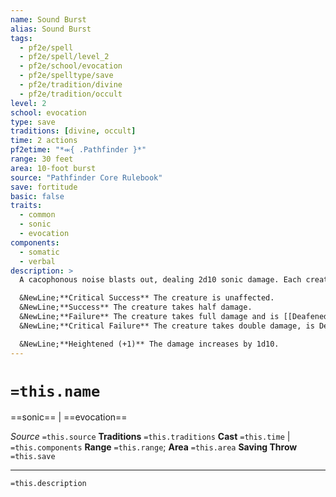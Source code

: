 ```yaml
---
name: Sound Burst
alias: Sound Burst
tags:
  - pf2e/spell
  - pf2e/spell/level_2
  - pf2e/school/evocation
  - pf2e/spelltype/save
  - pf2e/tradition/divine
  - pf2e/tradition/occult
level: 2
school: evocation
type: save
traditions: [divine, occult]
time: 2 actions
pf2etime: "*⬺{ .Pathfinder }*"
range: 30 feet
area: 10-foot burst
source: "Pathfinder Core Rulebook"
save: fortitude
basic: false
traits:
  - common
  - sonic
  - evocation
components:
  - somatic
  - verbal
description: >
  A cacophonous noise blasts out, dealing 2d10 sonic damage. Each creature must attempt a Fortitude save.

  &NewLine;**Critical Success** The creature is unaffected.
  &NewLine;**Success** The creature takes half damage.
  &NewLine;**Failure** The creature takes full damage and is [[Deafened]] for 1 round.
  &NewLine;**Critical Failure** The creature takes double damage, is Deafened for 1 minute, and is [[Stunned]] 1.

  &NewLine;**Heightened (+1)** The damage increases by 1d10.
---
```

# `=this.name`
==sonic== | ==evocation==

*Source* `=this.source`
**Traditions** `=this.traditions`
**Cast** `=this.time` | `=this.components`
**Range** `=this.range`; **Area** `=this.area`
**Saving Throw** `=this.save`

***
`=this.description`